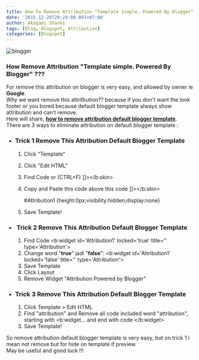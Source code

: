 ```yaml
---
title: How To Remove Attribution "Template Simple. Powered By Blogger" On Blogger
date: '2015-12-28T20:29:00.001+07:00'
author: Akagami Shanks
tags: [Blog, Blogspot, Attribution]
categories: [Blogspot]
---
```


![blogger](http://3.bp.blogspot.com/-NbzciKWsnQo/VoEx3FCRrsI/AAAAAAAACbc/LKv47NidUYs/s1600/Screenshot_20151228_195656.png)


### **How Remove Attribution "Template simple. Powered By Blogger" ???**

For remove this attribution on blogger is very easy, and allowed by owner ie **Google**.  
Why we want remove this attritbution?? because if you don't want the look footer or you bored because default blogger template always show attribution and can't remove.  
Here will share, [**how to remove attribution default blogger template**](http://arief-jr.blogspot.com/search/label/Attribution).  
There are 3 ways to eliminate attribution on default blogger template :  
  

* ### **Trick 1 Remove This Attribution Default Blogger Template**
    
    1.  Click "Template"
    2.  Click "Edit HTML"
    3.  Find Code or (CTRL+F) \]\]>&lt;/b:skin&gt; 
    4.  Copy and Paste this code above this code \]\]>&lt;/b:skin&gt;  
          
        #Attribution1 {height:0px;visibility:hidden;display:none} 
    5.  Save Template!
* ###  Trick 2 Remove This Attribution Default Blogger Template
    
    1.  Find Code <b:widget id='Attribution1' locked='true' title='' type='Attribution'> 
    2.  Change word "**true**" jadi "**false**": <b:widget id='Attribution1' locked='false' title='' type='Attribution'> 
    3.  Save Template
    4.  Click Layout
    5.  Remove Widget "Attribution Powered by Blogger" 
* ### Trick 3 Remove This Attribution Default Blogger Template
    
    1.  Click Template > Edit HTML
    2.  Find "attribution" and Remove all code included word "attribution", starting with <b:widget... and end with code &lt;/b:widget&gt;
    3.  Save Template!   

So remove attribution default blogger template is very easy, but on trick 1 i mean not remove but for hide on template if preview.  
May be useful and good luck !!!